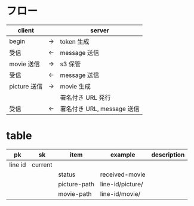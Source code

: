 # フロー

|client||server|
|-|-|-|
|begin|→|token 生成|
|受信|←|message 送信|
|movie 送信|→|s3 保管|
|受信|←|message 送信|
|picture 送信|→|movie 生成|
|||署名付き URL 発行|
|受信|←|署名付き URL, message 送信|

# table 

|pk|sk|item|example|description|
|-|-|-|-|-|
|line id|current||||
|||status|received-movie||
|||picture-path|line-id/picture/||
|||movie-path|line-id/movie/||

